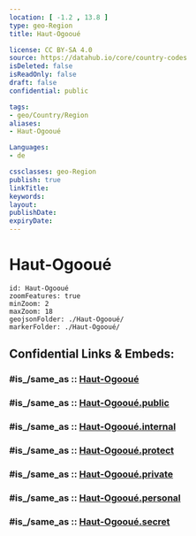 ```yaml
---
location: [ -1.2 , 13.8 ] 
type: geo-Region
title: Haut-Ogooué

license: CC BY-SA 4.0
source: https://datahub.io/core/country-codes
isDeleted: false
isReadOnly: false
draft: false
confidential: public

tags:
- geo/Country/Region
aliases:
- Haut-Ogooué

Languages:
- de

cssclasses: geo-Region
publish: true
linkTitle: 
keywords: 
layout: 
publishDate: 
expiryDate: 
---
```


# Haut-Ogooué

```leaflet
id: Haut-Ogooué
zoomFeatures: true 
minZoom: 2 
maxZoom: 18
geojsonFolder: ./Haut-Ogooué/
markerFolder: ./Haut-Ogooué/
```


## Confidential Links & Embeds: 

### #is_/same_as :: [Haut-Ogooué](/_Standards/Earth/Continent/Africa/Africa~Central/Gabon/Provinces~Gabon/Haut-Ogooué.md) 

### #is_/same_as :: [Haut-Ogooué.public](/_public/Earth/Continent/Africa/Africa~Central/Gabon/Provinces~Gabon/Haut-Ogooué.public.md) 

### #is_/same_as :: [Haut-Ogooué.internal](/_internal/Earth/Continent/Africa/Africa~Central/Gabon/Provinces~Gabon/Haut-Ogooué.internal.md) 

### #is_/same_as :: [Haut-Ogooué.protect](/_protect/Earth/Continent/Africa/Africa~Central/Gabon/Provinces~Gabon/Haut-Ogooué.protect.md) 

### #is_/same_as :: [Haut-Ogooué.private](/_private/Earth/Continent/Africa/Africa~Central/Gabon/Provinces~Gabon/Haut-Ogooué.private.md) 

### #is_/same_as :: [Haut-Ogooué.personal](/_personal/Earth/Continent/Africa/Africa~Central/Gabon/Provinces~Gabon/Haut-Ogooué.personal.md) 

### #is_/same_as :: [Haut-Ogooué.secret](/_secret/Earth/Continent/Africa/Africa~Central/Gabon/Provinces~Gabon/Haut-Ogooué.secret.md)

